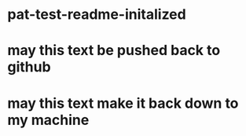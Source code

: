 # pat-test-readme-initalized
# may this text be pushed back to github
# may this text make it back down to my machine
